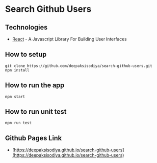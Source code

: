 # Search Github Users

## Technologies

* [React](https://facebook.github.io/react/index.html) - A Javascript Library For Building User Interfaces

## How to setup

```
git clone https://github.com/deepaksisodiya/search-github-users.git
npm install
```

## How to run the app

```
npm start
```

## How to run unit test

```
npm run test
```

## Github Pages Link

* [https://deepaksisodiya.github.io/search-github-users](https://deepaksisodiya.github.io/search-github-users)